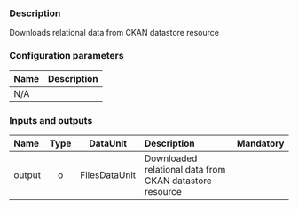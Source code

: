 ### Description

Downloads relational data from CKAN datastore resource

### Configuration parameters

| Name | Description |
|:----|:----|
|N/A||

### Inputs and outputs

|Name |Type | DataUnit | Description | Mandatory |
|:--------|:------:|:------:|:-------------|:---------------------:|
|output |o| FilesDataUnit | Downloaded relational data from CKAN datastore resource ||